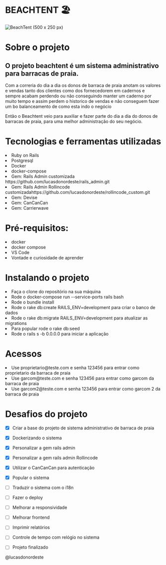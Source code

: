  # BEACHTENT 🏖 

![BeachTent (500 x 250 px)](https://user-images.githubusercontent.com/62475727/138617143-eab8a6ba-7b53-4843-97fe-0b4ba2a48726.png)

# Sobre o projeto

<h2>O projeto beachtent é um sistema administrativo para barracas de praia.</h2>
<p> Com a correria do dia a dia os donos de barraca de praia anotam os valores e vendas tanto dos clientes como dos fornecedorem em cadernos e sempre acabam perdendo ou não conseguindo manter um caderno por muito tempo e assim perdem o historico de vendas e não conseguem fazer um bo balanceamento de como esta indo o negócio</p>
<p>Então o Beachtent veio para auxiliar e fazer parte do dia a dia do donos de barracas de praia, para uma melhor administração do seu negócio.</p>


# Tecnologias e ferramentas utilizadas

<li>Ruby on Rails
<li>Postgresql
<li>Docker
<li>docker-compose
<li>Gem: Rails Admin customizada <a>https://github.com/lucasdonordeste/rails_admin.git</a>
<li>Gem: Rails Admin Rollincode customizada<a>https://github.com/lucasdonordeste/rollincode_custom.git</a>
<li>Gem: Devise
<li>Gem: CanCanCan
<li>Gem: Carrierwave


# Pré-requisitos:

<li>docker
<li>docker compose
<li>VS Code
<li>Vontade e curiosidade de aprender


# Instalando o projeto

<li>Faça o clone do repositório na sua máquina
<li>Rode o docker-compose run --service-ports rails bash
<li>Rode o bundle install
<li>Rode o rake db:create RAILS_ENV=development para criar o banco de dados
<li>Rode o rake db:migrate RAILS_ENV=development para atualizar as migrations
<li>Para popular rode o rake db:seed
<li>Rode o rails s -b 0.0.0.0 para iniciar a aplicação


# Acessos

<li>Use proprietario@teste.com e senha 123456 para entrar como proprietario da barraca de praia
<li>Use garcom@teste.com e senha 123456 para entrar como garcom da barraca de praia
<li>Use garcom2@teste.com e senha 123456 para entrar como garcom 2 da barraca de praia

# Desafios do projeto

- [x] Criar a base do projeto de sistema administrativo de barraca de praia
- [x] Dockerizando o sistema
- [x] Personalizar a gem rails admin
- [x] Personalizar a gem rails admin Rollincode
- [x] Utilizar o CanCanCan para autenticação
- [x] Popular o sistema
- [ ] Traduzir o sistema com o i18n
- [ ] Fazer o deploy
- [ ] Melhorar a responsividade
- [ ] Melhorar frontend
- [ ] Imprimir relatórios
- [ ] Controle de tempo com relógio no sistema
- [ ] Projeto finalizado 








@lucasdonordeste




